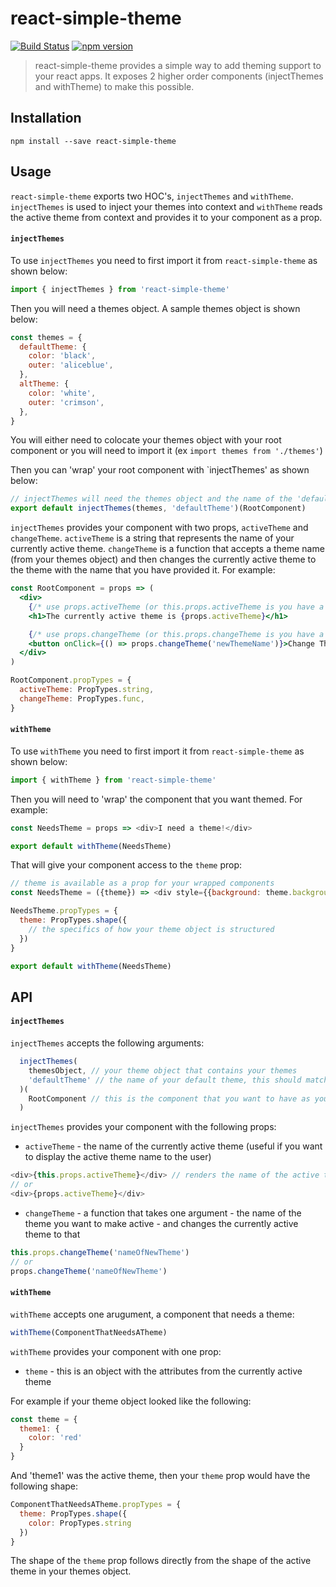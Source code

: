 # react-simple-theme

[![Build Status](https://travis-ci.org/divyagnan/react-simple-theme.svg?branch=master)](https://travis-ci.org/divyagnan/react-simple-theme)
[![npm version](https://badge.fury.io/js/react-simple-theme.svg)](https://badge.fury.io/js/react-simple-theme)

> react-simple-theme provides a simple way to add theming support to your react apps. It exposes 2 higher order components (injectThemes and withTheme) to make this possible.

## Installation

`npm install --save react-simple-theme`

## Usage

`react-simple-theme` exports two HOC's, `injectThemes` and `withTheme`. `injectThemes` is used to inject your themes into context and `withTheme` reads the active theme from context and provides it to your component as a prop.

#### `injectThemes`

To use `injectThemes` you need to first import it from `react-simple-theme` as shown below:

```js
import { injectThemes } from 'react-simple-theme'
```
Then you will need a themes object. A sample themes object is shown below:
```js
const themes = {
  defaultTheme: {
    color: 'black',
    outer: 'aliceblue',
  },
  altTheme: {
    color: 'white',
    outer: 'crimson',
  },
}
```
You will either need to colocate your themes object with your root component or you will need to import it (ex `import themes from './themes'`)

Then you can 'wrap' your root component with `injectThemes' as shown below:

```js
// injectThemes will need the themes object and the name of the 'default theme'
export default injectThemes(themes, 'defaultTheme')(RootComponent)
```
`injectThemes` provides your component with two props, `activeTheme` and `changeTheme`. `activeTheme` is a string that represents the name of your currently active theme. `changeTheme` is a function that accepts a theme name (from your themes object) and then changes the currently active theme to the theme with the name that you have provided it. For example:

```jsx
const RootComponent = props => (
  <div>
    {/* use props.activeTheme (or this.props.activeTheme is you have a class component) to get access to the name of the active theme */}
    <h1>The currently active theme is {props.activeTheme}</h1>

    {/* use props.changeTheme (or this.props.changeTheme is you have a class component) get access to a function that changes the currently active theme. it takes one argument - the name of the theme you want to make active */}
    <button onClick={() => props.changeTheme('newThemeName')}>Change Theme</button>
  </div>
)

RootComponent.propTypes = {
  activeTheme: PropTypes.string,
  changeTheme: PropTypes.func,
}
```

#### `withTheme`

To use `withTheme` you need to first import it from `react-simple-theme` as shown below:

```js
import { withTheme } from 'react-simple-theme'
```
Then you will need to 'wrap' the component that you want themed. For example:

```js
const NeedsTheme = props => <div>I need a theme!</div>

export default withTheme(NeedsTheme)
```
That will give your component access to the `theme` prop:

```js
// theme is available as a prop for your wrapped components
const NeedsTheme = ({theme}) => <div style={{background: theme.background}}>I need a theme!</div>

NeedsTheme.propTypes = {
  theme: PropTypes.shape({
    // the specifics of how your theme object is structured
  })
}

export default withTheme(NeedsTheme)
```

## API

#### `injectThemes`

`injectThemes` accepts the following arguments:
```js
  injectThemes(
    themesObject, // your theme object that contains your themes
    'defaultTheme' // the name of your default theme, this should match a theme in your theme object
  )(
    RootComponent // this is the component that you want to have as your base to inject themes into
  )
```
`injectThemes` provides your component with the following props:

* `activeTheme` - the name of the currently active theme (useful if you want to display the active theme name to the user)
```js
<div>{this.props.activeTheme}</div> // renders the name of the active theme
// or
<div>{props.activeTheme}</div>
```

* `changeTheme` - a function that takes one argument - the name of the theme you want to make active - and changes the currently active theme to that

```js
this.props.changeTheme('nameOfNewTheme')
// or 
props.changeTheme('nameOfNewTheme')
```
#### `withTheme`

`withTheme` accepts one arugument, a component that needs a theme:
```js
withTheme(ComponentThatNeedsATheme)
```

`withTheme` provides your component with one prop:

* `theme` - this is an object with the attributes from the currently active theme

For example if your theme object looked like the following:

```js
const theme = {
  theme1: {
    color: 'red'
  }
}
```
And 'theme1' was the active theme, then your `theme` prop would have the following shape:

```js
ComponentThatNeedsATheme.propTypes = {
  theme: PropTypes.shape({
    color: PropTypes.string
  })
}
```
The shape of the `theme` prop follows directly from the shape of the active theme in your themes object.
